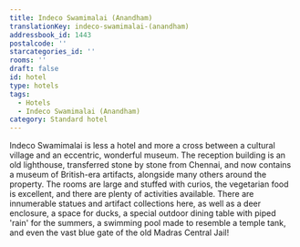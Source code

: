 ```yaml
---
title: Indeco Swamimalai (Anandham)
translationKey: indeco-swamimalai-(anandham)
addressbook_id: 1443
postalcode: ''
starcategories_id: ''
rooms: ''
draft: false
id: hotel
type: hotels
tags:
  - Hotels
  - Indeco Swamimalai (Anandham)
category: Standard hotel
---
```

Indeco Swamimalai is less a hotel and more a cross between a cultural village and an eccentric, wonderful museum. The reception building is an old lighthouse, transferred stone by stone from Chennai, and now contains a museum of British-era artifacts, alongside many others around the property. The rooms are large and stuffed with curios, the vegetarian food is excellent, and there are plenty of activities available.   There are innumerable statues and artifact collections here, as well as a deer enclosure, a space for ducks, a special outdoor dining table with piped 'rain' for the summers, a swimming pool made to resemble a temple tank, and even the vast blue gate of the old Madras Central Jail!   